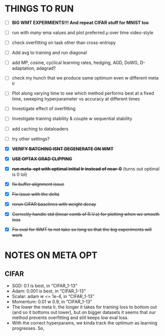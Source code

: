 # THINGS TO RUN
- [ ] **BIG WMT EXPERMIENTS!!! And repeat CIFAR stuff for MNIST too**
- [ ] run with *many* ema values and plot preferred $\mu$ over time video-style
- [ ] check overfitting on task other than cross-entropy
- [ ] Add avg to training and run diagonal
- [ ] add MP, cosine, cyclical learning rates, hedging, AGD, DoWG, D-adaptation, adagrad?
- [ ] check my hunch that we produce same optimum even w different meta lr
- [ ] Plot along varying time to see which method performs best at a fixed time, sweeping hyperparameter vs accuracy at different times
- [ ] Investigate effect of overfitting
- [ ] Investigate training stability & couple w sequential stability
- [ ] add caching to dataloaders
- [ ] try other settings?

- [X] ~~**VERIFY BATCHING ISNT DEGENERATE ON WMT**~~
- [X] ~~**USE OPTAX GRAD CLIPPING**~~
- [X] ~~**run meta-opt with optimal initial lr instead of near-0**~~ (turns out optimal is 0 lol)
- [X] ~~fix buffer alignment issue~~
- [X] ~~Fix issue with the delta~~
- [X] ~~rerun CIFAR baselines with weight decay~~
- [X] ~~Correctly handle std (linear comb of R.V.s) for plotting when we smooth loss~~
- [X] ~~Fix eval for WMT to not take so long so that the big experiments will work~~

# NOTES ON META OPT
## CIFAR
- SGD: 0.1 is best, in “CIFAR_1-13”
- Adam: 0.001 is best, in “CIFAR_1-13”
- Scalar: adam w <= 1e-4, in “CIFAR_1-13”
- Momentum: 0.01 w 0.9, in “CIFAR_1-13”
- The lower the meta lr, the longer it takes for training loss to bottom out (and so it bottoms out lower), but on bigger datasets it seems that our method prevents overfitting and still keeps low eval loss. 
- With the correct hyperparams, we kinda track the optimum as learning progresses. So, 



